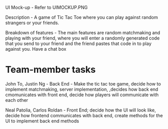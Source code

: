UI Mock-up - Refer to UIMOCKUP.PNG

Description - A game of Tic Tac Toe where you can play against random strangers or your friends.		

Breakdown of features - The main features are random matchmaking and playing with your friend, where
			you will enter a randomly generated code that you send to your friend and the 
			friend pastes that code in to play against you. Have a chat box


Team-member tasks
=================
John To, Justin Ng - Back End -
Make the tic tac toe game, decide how to implement matchmaking, server implementation,
,decides how back end cmomunicates with front end, decide how players will communicate 
with each other



Neal Patolia, Carlos Roldan - Front End; 
decide how the UI will look like, decide how frontend communicates with back end, create 
methods for the UI to implement back end methods
